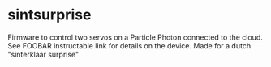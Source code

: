 # sintsurprise
Firmware to control two servos on a Particle Photon connected to the cloud. See FOOBAR instructable link for details on the device. Made for a dutch "sinterklaar surprise"
